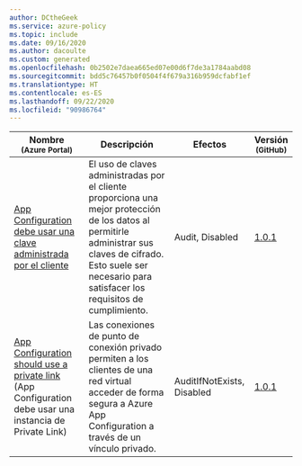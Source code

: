 ```yaml
---
author: DCtheGeek
ms.service: azure-policy
ms.topic: include
ms.date: 09/16/2020
ms.author: dacoulte
ms.custom: generated
ms.openlocfilehash: 0b2502e7daea665ed07e00d6f7de3a1784aabd08
ms.sourcegitcommit: bdd5c76457b0f0504f4f679a316b959dcfabf1ef
ms.translationtype: HT
ms.contentlocale: es-ES
ms.lasthandoff: 09/22/2020
ms.locfileid: "90986764"
---
```

|Nombre<br /><sub>(Azure Portal)</sub> |Descripción |Efectos |Versión<br /><sub>(GitHub)</sub> |
|---|---|---|---|
|[App Configuration debe usar una clave administrada por el cliente](https://portal.azure.com/#blade/Microsoft_Azure_Policy/PolicyDetailBlade/definitionId/%2Fproviders%2FMicrosoft.Authorization%2FpolicyDefinitions%2F967a4b4b-2da9-43c1-b7d0-f98d0d74d0b1) |El uso de claves administradas por el cliente proporciona una mejor protección de los datos al permitirle administrar sus claves de cifrado. Esto suele ser necesario para satisfacer los requisitos de cumplimiento. |Audit, Disabled |[1.0.1](https://github.com/Azure/azure-policy/blob/master/built-in-policies/policyDefinitions/App%20Configuration/CustomerManagedKey_Audit.json) |
|[App Configuration should use a private link](https://portal.azure.com/#blade/Microsoft_Azure_Policy/PolicyDetailBlade/definitionId/%2Fproviders%2FMicrosoft.Authorization%2FpolicyDefinitions%2Fca610c1d-041c-4332-9d88-7ed3094967c7) (App Configuration debe usar una instancia de Private Link) |Las conexiones de punto de conexión privado permiten a los clientes de una red virtual acceder de forma segura a Azure App Configuration a través de un vínculo privado. |AuditIfNotExists, Disabled |[1.0.1](https://github.com/Azure/azure-policy/blob/master/built-in-policies/policyDefinitions/App%20Configuration/PrivateLink_Audit.json) |
